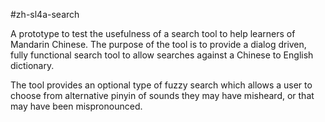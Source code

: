 #zh-sl4a-search

A prototype to test the usefulness of a search tool to help learners of Mandarin Chinese. The purpose of the tool is to provide a dialog driven, fully functional search tool to allow searches against a Chinese to English dictionary.

The tool provides an optional type of fuzzy search which allows a user to choose from alternative pinyin of sounds they may have misheard, or that may have been mispronounced.
 

